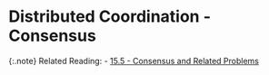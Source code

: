 # Distributed Coordination - Consensus

{:.note}
Related Reading:
    - [15.5 - Consensus and Related Problems](../chapter-15/consensus.md)
